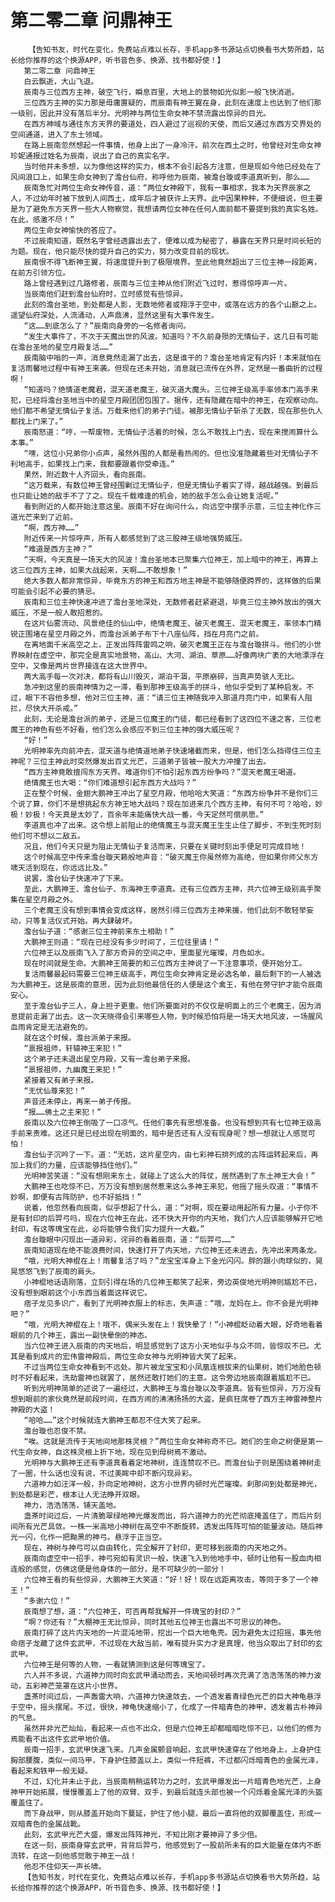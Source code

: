# 第二零二章 问鼎神王
        【告知书友，时代在变化，免费站点难以长存，手机app多书源站点切换看书大势所趋，站长给你推荐的这个换源APP，听书音色多、换源、找书都好使！】
       第二零二章 问鼎神王
       白云飘逝，大山飞退。
       辰南与三位西方主神，破空飞行，瞬息百里，大地上的景物如光似影一般飞快消逝。
       三位西方主神的实力那是毋庸置疑的，而辰南有神王翼在身，此刻在速度上也达到了他们那一级别，因此并没有落后半分。光明神与两位生命女神不禁流露出惊异的目光。
       在西方神域与通往东方天界的要道处，四人避过了巡视的天使，而后又通过东西方交界处的空间通道，进入了东土领域。
       在路上辰南忽然想起一件事情，他身上出了一身冷汗。前次在西土之时，他曾经对生命女神珍妮通报过姓名为辰南，说出了自己的真实名字。
       当时他并未多想，以为像他这样的实力，根本不会引起各方注意，但是现如今他已经处在了风间浪口上，如果生命女神到了澹台仙府，称呼他为辰南，被澹台璇或李道真听到，那么……
       辰南急忙对两位生命女神传音，道：“两位女神殿下，我有一事相求，我本为天界辰家之人，不过幼年时被下放到人间西土，成年后才被获许上天界。此中因果种种，不便细说，但主要是为了避免东方天界一些大人物察觉，我想请两位女神在任何人面前都不要提到我的真实名姓。在此，感激不尽！”
       两位生命女神愉快的答应了。
       不过辰南知道，既然名字曾经透露出去了，便难以成为秘密了，暴露在天界只是时间长短的为题。现在，他只能尽快的提升自己的实力，努力改变目前的现状。
       辰南恨不得飞断神王翼，将速度提升到了极限境界。至此他竟然超出了三位主神一段距离，在前方引领方位。
       路上曾经遇到过几路修者，辰南与三位主神从他们附近飞过时，惹得惊呼声一片。
       当辰南他们赶到澹台仙府时，立时感觉有些惊异。
       此刻的澹台圣地，到处都是人影，无数地修者或翔浮于空中，或落在远方的各个山巅之上。遥望仙府深处，人流涌动，人声鼎沸，显然这里有大事件发生。
       “这……到底怎么了？”辰南向身旁的一名修者询问。
       “发生大事件了，不次于天魔出世的风波。知道吗？不久前身殒的无情仙子，这几日有可能在澹台圣地的星空月殿复活……”
       辰南脑中嗡的一声，消息竟然走漏了出去，这是谁干的？澹台圣地肯定有内奸！本来就怕在复活雨馨地过程中有神王来袭。但现在还未开始，消息就已流传在外界，定然是一番曲折的过程啊！
       “知道吗？绝情道老魔君，混天道老魔王，破灭道大魔头。三位神王级高手率领本门高手来犯，已经将澹台圣地当中的星空月殿团团包围了。据传，还有隐藏在暗中的神王，在观察动向。他们都不希望无情仙子复活。万载来他们的弟子门徒。被那无情仙子斩杀了无数，现在那些仇人都找上门来了。”
       辰南怒道：“哼，一帮废物，无情仙子活着的时候，怎么不敢找上门去，现在来搅闹算什么本事。”
       “嘿，这位小兄弟你小点声，虽然外围的人都是看热闹的。但也没准隐藏着些对无情仙子不利地高手，如果找上门来，我都要跟着你受牵连。”
       果然，附近数十人齐回头，看向辰南。
       “这万载来，有数位神王曾经围剿过无情仙子，但是无情仙子着实了得，越战越强。到最后也只能让她的敌手不了了之。现在千载难逢的机会，她的敌手怎么会让她复活呢。”
       看到附近的人都开始注意这里。辰南不好在询问什么，向远空中摆手示意，三位主神化作三道光芒来到了近前。
       “啊，西方神……”
       附近传来一片惊呼声，所有人都感觉到了这三股神王级地强势威压。
       “难道是西方主神？”
       “天啊，今天真是一场天大的风波！澹台圣地本已聚集六位神王，加上暗中的神王，再算上这三位西方主神，如果大战起来，天啊……不敢想象！”
       绝大多数人都非常惊异，毕竟东方的神王和西方地主神是不能够随便跨界的，这样做的后果可能会引起不必要的猜忌。
       辰南和三位主神快速冲进了澹台圣地深处，无数修者赶紧避退，毕竟三位主神外放出的强大威压，不是一般人敢招惹的。
       在这片仙雾流动、风景绝佳的仙山中，绝情老魔王、破灭老魔王、混天老魔王，率领本门精锐正围堵在星空月殿之外，而澹台派弟子布下十八座仙阵，挡在月亮门之前。
       在离地面千米高空之上，正发出阵阵雷鸣之响，破灭老魔王正在与澹台璇拼斗。他们的小世界映射在虚空中，那完全是真实地景物，高山、大河、湖泊、草原……好像两块广袤的大地漂浮在空中，又像是两片世界接连在这大世界中。
       两大高手每一次对决，都将有山川毁灭，湖泊干涸，平原崩碎，当真声势骇人无比。
       急冲到这里的辰南神情为之一滞，看到那神王级高手的拼斗，他似乎受到了某种启发。不过，眼下不容他多想，他对三位主神，道：“请三位主神随我冲入那道月亮门中，如果有人阻拦，尽快大开杀戒。”
       此刻，无论是澹台派的弟子，还是三位魔王的门徒，都已经看到了这四位不速之客，三位老魔王的神色有些不好看，他们怎么会感应不到三位主神的强大威压呢？
       “好！”
       光明神率先向前冲去，混天道与绝情道地弟子快速堵截而来，但是，他们怎么挡得住三位主神呢？三位主神此时突然爆发出百丈光芒，三道弟子皆被一股大力冲撞了出去。
       “西方主神竟敢擅闯东方天界。难道你们不怕引起东西方纷争吗？”混天老魔王喝道。
       绝情魔王也大喝：“你们难道想引起东西方大战吗？”
       正在整个时候，金翅大鹏神王冲出了星空月殿，他哈哈大笑道：“东西方纷争并不是你们三个说了算，你们不是想挑起东方神王地大战吗？现在加进来几个西方主神，有何不可？哈哈，妙极！妙极！今天真是太妙了，百余年未能痛快大战一番，今天定然可偿夙愿。”
       李道真也冲了出来。这令想上前阻止的绝情魔王与混天魔王生生止住了脚步，不到生死时刻他们可不想以二敌五。
       况且，他们今天只是为阻止无情仙子复活而来，只要在关键时刻出手便足可完成目地！
       这个时候高空中传来澹台璇天籁般地声音：“破灭魔王你虽然修为高绝，但如果你师父东方啸天活到现在，你远远比及。”
       说罢，澹台仙子快速冲了下来。
       至此，大鹏神王、澹台仙子、东海神王李道真。还有三位西方主神，共六位神王级别高手聚集在星空月殿之外。
       三个老魔王没有想到事情会变成这样，居然引得三位西方主神来援，他们此刻不敢轻举妄动，只等复活仪式开始。再大肆破坏。
       澹台仙子道：“感谢三位主神前来东土相助！”
       大鹏神王则道：“现在已经没有多少时间了，三位往里请！”
       六位神王以及辰南飞入了那方奇异的空间之中，里面星光璀璨，月色如水。
       现在时间就是生命。大鹏神王简要的和三位西方主神说了一下注意事项，便开始分工。
       复活雨馨最起码需要三位神王级高手，两位生命女神肯定是必选名单，最后剩下的一人被选为大鹏神王。这是辰南的意思，因为此刻他最信任的人便是这个禽王，有他在旁守护才能令辰南安心。
       至于澹台仙子三人，身上担子更重。他们所要面对的不仅仅是明面上的三个老魔王，因为消息提前走漏了出去。这一次天晓得会引来哪些人物，到时候恐怕将是一场天大地风波，一场腥风血雨肯定是无法避免的。
       就在这个时候，澹台派弟子来报。
       “禀报祖师，轩辕神王来犯！”
       这个弟子还未退出星空月殿，又有一澹台弟子来报。
       “禀报祖师，九幽魔王来犯！”
       紧接着又有弟子来报。
       “无忧仙尊来犯！”
       声音还未停止，再来一弟子传报。
       “报……佛土之主来犯！”
       辰南以及六位神王倒吸了一口凉气。任他们事先有思想准备。也没有想到共有七位神王级高手前来责难。这还只是已经出现在明面的，暗中是否还有人没有现身呢？想一想就让人感觉可怕！
       澹台仙子沉吟了一下。道：“无妨，这片星空内，由七彩神石排列成的古阵运转起来后，再加上我们的力量，应该能够挡住他们。”
       光明神苦笑道：“没有想刚来东土，就碰上了这么大的阵仗，居然遇到了东土神王大会！”
       大鹏神王也吃惊不已，万万没有想到居然惹来这么多神王来犯，他摇了摇头叹道：“事情不妙啊，即便有古阵防护，也不好抵挡！”
       说着，他忽然看向辰南，似乎想起了什么，道：“对啊，现在要动用起所有力量。小子你不是有封印的后羿弓吗，现在六位神王在此，还不快大开你的内天地，我们六人应该能够解开它地封印，有这等瑰宝在此，必将能够令我们实力提升一大截。”
       澹台璇眼中闪现出一道异彩，诧异的看着辰南，道：“后羿弓……”
       辰南知道现在绝不能浪费时间，快速打开了内天地，六位神王还未进去，先冲出来两条龙。
       “哦，光明大神棍在上！雨馨复活了吗？”龙宝宝浑身上下金光闪闪。胖的跟小肉球似的，晃晃悠悠飞到了辰南的肩头。
       小神棍地话语刚落，立刻引得在场的几位神王都笑了起来，旁边英俊地光明神则尴尬不已，没有想到眼前这个小东西当着面这样说它。
       痞子龙见多识广，看到了光明神衣服上的标志，失声道：“哦，龙妈在上。你不会是光明神吧？”
       “哦，光明大神棍在上！哦不，偶米头发在上！我快晕了！”小神棍眨动着大眼，好奇地看着眼前的几个神王，露出一副快晕倒的神态。
       当六位神王进入辰南的内天地后，明显感觉到了这方小天地似乎与众不同，皆惊叹不已。尤其是看到成片的宏伟雷神殿后，两位生命女神与光明神皆大笑了起来。
       不过当两位生命女神看到不远处。那片被龙宝宝和小凤凰连根拔来的仙果树，她们地脸色顿时不好看起来，洗劫雷神也就罢了，居然还敢打她们的主意。这令旁边地辰南跟着尴尬不已。
       听到光明神简单的述说了一遍经过，大鹏神王与澹台璇以及李道真。皆有些惊异，万万没有想到眼前的家伙竟然是前段时间，在西方闹的沸沸扬扬的大盗，是疯狂席卷了西方主神雷神整片神殿的大盗！
       “哈哈……”这个时候就连大鹏神王都忍不住大笑了起来。
       澹台璇也忍俊不禁。
       “唉。这就是流传于天地间地那株灵根？”两位生命女神称奇不已。她们的生命之树便是第一代生命女神，自这株灵根上折下地，现在见到母树焉不激动。
       光明神与大鹏神王还有李道真看着定地神树，连连赞叹不已。而澹台仙子则是围绕着神树走了一圈，什么话也没有说，不过美眸中却不断闪现异彩。
       六道神力如汪洋一般，扑向定地神树，这方小世界内顿时光芒璀璨。刹那间到处都是神光，到处都是彩芒，根本让人无法睁开双眼。
       神力，浩浩荡荡，铺天盖地。
       盏茶时间过后，一片清脆翠绿地神光爆发而出，将六道神力的光芒彻底掩盖住了，而后片刻间所有光芒具敛。一株一米高地小神树在高空中不断旋转。透发出阵阵可怕的能量波动。随后神光一闪，化作一把黝黑的神弓。悬浮于正当空。
       现在，神树与神弓可以自由转化，完全解开了封印，更可移到辰南的内天地之外。
       辰南向虚空中一招手，神弓宛如有灵识一般，快速飞入到他地手中，顿时让他有一股血肉相连般的感觉，仿佛这便是他身体的一部分，是不可缺少的一部分！
       六位神王看的有些惊异，大鹏神王大笑道：“好！好！现在远距离攻击，等同于多了一个神王！”
       “多谢六位！”
       辰南想了想，道：“六位神王，可否再帮我解开一件瑰宝的封印？”
       “啊？你还有？”大棚神王无比惊异，同时其他五位神王也露出不可思议的神色。
       辰南打碎了这片内天地的一片混沌地带，挖出一个巨大地龟壳。因为避免太过招摇，事先他命痞子龙藏了这件玄武甲，不过现在大敌当前，唯有提升实力才是真理，他当众取出了封印的玄武甲。
       六位神王是何等的人物，一看就猜测到这是何等瑰宝了。
       六人并不多说，六道神力同时向玄武甲涌动而去，天地间顿时再次充满了浩浩荡荡的神力波动，五彩神芒笼罩在这片小世界。
       盏茶时间过后，一声轰雷大响，六道神力快速敛去，一个透发着青绿色光芒的巨大神龟悬浮于空中，摇头摆尾。不过，很快，神龟快速缩小了，化成了一件暗青色的神甲，透发着古朴神异的气息。
       虽然并非光芒灿灿，看起来一点也不出众，但是六位神王却都暗暗吃惊不已，以他们的修为焉能看不出这件玄武甲地价值。
       辰南一招手，玄武甲快速飞来。几声金属颤音响起，玄武甲快速穿在了他地身上，上身护住胸部腰腹，类似一间马甲，下身护住膝盖以上，类似一件短裤，不过都闪烁暗青色的金属光泽，看起来和铁甲一般无疑。
       不过，幻化并未止于此，当辰南稍稍运转功力之时，玄武甲爆发出一片暗青色地光芒，上身神甲开始拓展，慢慢覆盖上了他的双臂、双手，到最后就连头部也被一个闪烁着金属光泽的头盔覆盖住了。
       而下身战甲，则从膝盖开始向下蔓延，护住了他小腿，最后一直将他的双脚覆盖住，形成一双暗青色的金属战靴。
       此刻，玄武甲光芒大盛，爆发出阵阵神光，不知比刚才要神异了多少倍。
       在这一刻，辰南身穿玄武甲，背背后羿弓，他感觉到了一股前所未有的巨大能量在体内不断流转，在这一刻他感觉敢于神王一战！
       他忍不住仰天一声长啸。
       【告知书友，时代在变化，免费站点难以长存，手机app多书源站点切换看书大势所趋，站长给你推荐的这个换源APP，听书音色多、换源、找书都好使！】